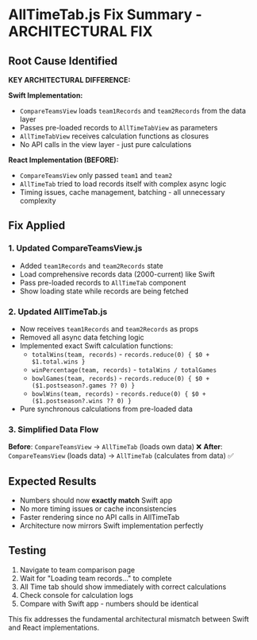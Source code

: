 # AllTimeTab.js Fix Summary - ARCHITECTURAL FIX

## Root Cause Identified

**KEY ARCHITECTURAL DIFFERENCE:**

**Swift Implementation:**
- `CompareTeamsView` loads `team1Records` and `team2Records` from the data layer
- Passes pre-loaded records to `AllTimeTabView` as parameters
- `AllTimeTabView` receives calculation functions as closures
- No API calls in the view layer - just pure calculations

**React Implementation (BEFORE):**
- `CompareTeamsView` only passed `team1` and `team2` 
- `AllTimeTab` tried to load records itself with complex async logic
- Timing issues, cache management, batching - all unnecessary complexity

## Fix Applied

### 1. Updated CompareTeamsView.js
- Added `team1Records` and `team2Records` state
- Load comprehensive records data (2000-current) like Swift
- Pass pre-loaded records to `AllTimeTab` component
- Show loading state while records are being fetched

### 2. Updated AllTimeTab.js  
- Now receives `team1Records` and `team2Records` as props
- Removed all async data fetching logic
- Implemented exact Swift calculation functions:
  - `totalWins(team, records)` - `records.reduce(0) { $0 + $1.total.wins }`
  - `winPercentage(team, records)` - `totalWins / totalGames`
  - `bowlGames(team, records)` - `records.reduce(0) { $0 + ($1.postseason?.games ?? 0) }`
  - `bowlWins(team, records)` - `records.reduce(0) { $0 + ($1.postseason?.wins ?? 0) }`
- Pure synchronous calculations from pre-loaded data

### 3. Simplified Data Flow
**Before**: `CompareTeamsView` → `AllTimeTab` (loads own data) ❌
**After**: `CompareTeamsView` (loads data) → `AllTimeTab` (calculates from data) ✅

## Expected Results
- Numbers should now **exactly match** Swift app
- No more timing issues or cache inconsistencies  
- Faster rendering since no API calls in AllTimeTab
- Architecture now mirrors Swift implementation perfectly

## Testing
1. Navigate to team comparison page
2. Wait for "Loading team records..." to complete
3. All Time tab should show immediately with correct calculations
4. Check console for calculation logs
5. Compare with Swift app - numbers should be identical

This fix addresses the fundamental architectural mismatch between Swift and React implementations.
